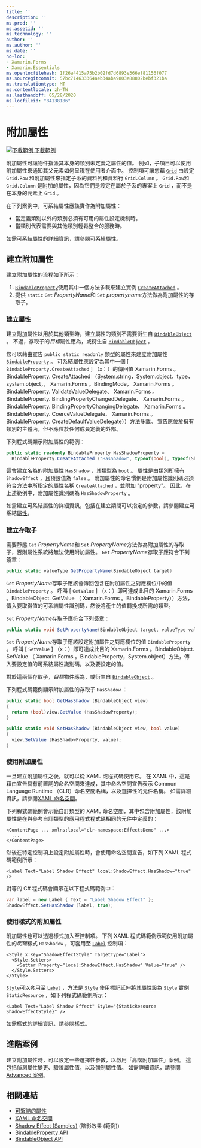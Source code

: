 ```yaml
---
title: ''
description: ''
ms.prod: ''
ms.assetid: ''
ms.technology: ''
author: ''
ms.author: ''
ms.date: ''
no-loc:
- Xamarin.Forms
- Xamarin.Essentials
ms.openlocfilehash: 1f26a4415a75b2b02fd7d6893e366ef81156f077
ms.sourcegitcommit: 57bc714633364aeb34aba9803e88802bebf321ba
ms.translationtype: MT
ms.contentlocale: zh-TW
ms.lasthandoff: 05/28/2020
ms.locfileid: "84138186"
---
```

# <a name="attached-properties"></a>附加屬性

[![下載範例 ](~/media/shared/download.png) 下載範例](https://docs.microsoft.com/samples/xamarin/xamarin-forms-samples/effects-shadoweffect)


附加屬性可讓物件指派其本身的類別未定義之屬性的值。 例如，子項目可以使用附加屬性來通知其父元素如何呈現在使用者介面中。 控制項可讓您藉 [`Grid`](xref:Xamarin.Forms.Grid) 由設定 `Grid.Row` 和附加屬性來指定子系的資料列和資料行 `Grid.Column` 。 `Grid.Row`和 `Grid.Column` 是附加的屬性，因為它們是設定在屬於子系的專案上 `Grid` ，而不是在本身的元素上 `Grid` 。

在下列案例中，可系結屬性應該實作為附加屬性：

- 當定義類別以外的類別必須有可用的屬性設定機制時。
- 當類別代表需要與其他類別輕鬆整合的服務時。

如需可系結屬性的詳細資訊，請參閱可系結[屬性](~/xamarin-forms/xaml/bindable-properties.md)。

## <a name="create-an-attached-property"></a>建立附加屬性

建立附加屬性的流程如下所示：

1. [`BindableProperty`](xref:Xamarin.Forms.BindableProperty)使用其中一個方法多載來建立實例 [`CreateAttached`](xref:Xamarin.Forms.BindableProperty.CreateAttached*) 。
1. 提供 `static` `Get` *PropertyName*和 `Set` *propertyname*方法做為附加屬性的存取子。

### <a name="create-a-property"></a>建立屬性

建立附加屬性以用於其他類型時，建立屬性的類別不需要衍生自 [`BindableObject`](xref:Xamarin.Forms.BindableObject) 。 不過，存取子的*目標*屬性應為，或衍生自 [`BindableObject`](xref:Xamarin.Forms.BindableObject) 。

您可以藉由宣告 `public static readonly` 類型的屬性來建立附加屬性 [`BindableProperty`](xref:Xamarin.Forms.BindableProperty) 。 可系結屬性應設定為其中一個 [ `BindableProperty.CreateAttached` ] （x：）的傳回值 Xamarin.Forms 。BindableProperty. CreateAttached （System.string，System.object，type，system.object，， Xamarin.Forms 。BindingMode， Xamarin.Forms 。BindableProperty. ValidateValueDelegate、 Xamarin.Forms 。BindableProperty. BindingPropertyChangedDelegate、 Xamarin.Forms 。BindableProperty. BindingPropertyChangingDelegate、 Xamarin.Forms 。BindableProperty. CoerceValueDelegate、 Xamarin.Forms 。BindableProperty. CreateDefaultValueDelegate））方法多載。 宣告應位於擁有類別的主體內，但不應位於任何成員定義的外部。

下列程式碼顯示附加屬性的範例：

```csharp
public static readonly BindableProperty HasShadowProperty =
  BindableProperty.CreateAttached ("HasShadow", typeof(bool), typeof(ShadowEffect), false);
```

這會建立名為的附加屬性 `HasShadow` ，其類型為 `bool` 。 屬性是由類別所擁有 `ShadowEffect` ，且預設值為 `false` 。 附加屬性的命名慣例是附加屬性識別碼必須符合方法中所指定的屬性名稱 `CreateAttached` ，並附加 "property"。 因此，在上述範例中，附加屬性識別碼為 `HasShadowProperty` 。

如需建立可系結屬性的詳細資訊，包括在建立期間可以指定的參數，請參閱建立可系結[屬性](~/xamarin-forms/xaml/bindable-properties.md#consume-a-bindable-property)。

### <a name="create-accessors"></a>建立存取子

需要靜態 `Get` *PropertyName*和 `Set` *PropertyName*方法做為附加屬性的存取子，否則屬性系統將無法使用附加屬性。 `Get` *PropertyName*存取子應符合下列簽章：

```csharp
public static valueType GetPropertyName(BindableObject target)
```

`Get` *PropertyName*存取子應該會傳回包含在附加屬性之對應欄位中的值 `BindableProperty` 。 呼叫 [ `GetValue` ] （x：）即可達成此目的 Xamarin.Forms 。BindableObject. GetValue （ Xamarin.Forms 。BindableProperty））方法，傳入要取得值的可系結屬性識別碼，然後將產生的值轉換成所需的類型。

`Set` *PropertyName*存取子應符合下列簽章：

```csharp
public static void SetPropertyName(BindableObject target, valueType value)
```

`Set` *PropertyName*存取子應該設定附加屬性之對應欄位的值 `BindableProperty` 。 呼叫 [ `SetValue` ] （x：）即可達成此目的 Xamarin.Forms 。BindableObject. SetValue （ Xamarin.Forms 。BindableProperty，System.object）方法，傳入要設定值的可系結屬性識別碼，以及要設定的值。

對於這兩個存取子，*目標*物件應為，或衍生自 [`BindableObject`](xref:Xamarin.Forms.BindableObject) 。

下列程式碼範例顯示附加屬性的存取子 `HasShadow` ：

```csharp
public static bool GetHasShadow (BindableObject view)
{
  return (bool)view.GetValue (HasShadowProperty);
}

public static void SetHasShadow (BindableObject view, bool value)
{
  view.SetValue (HasShadowProperty, value);
}
```

### <a name="consume-an-attached-property"></a>使用附加屬性

一旦建立附加屬性之後，就可以從 XAML 或程式碼使用它。 在 XAML 中，這是藉由宣告具有前置詞的命名空間來達成，其中命名空間宣告表示 Common Language Runtime （CLR）命名空間名稱，以及選擇性的元件名稱。 如需詳細資訊，請參閱[XAML 命名空間](~/xamarin-forms/xaml/namespaces.md)。

下列程式碼範例會示範自訂類型的 XAML 命名空間，其中包含附加屬性，該附加屬性是在與參考自訂類型的應用程式程式碼相同的元件中定義的：

```xaml
<ContentPage ... xmlns:local="clr-namespace:EffectsDemo" ...>
  ...
</ContentPage>
```

然後在特定控制項上設定附加屬性時，會使用命名空間宣告，如下列 XAML 程式碼範例所示：

```xaml
<Label Text="Label Shadow Effect" local:ShadowEffect.HasShadow="true" />
```

對等的 C# 程式碼會顯示在以下程式碼範例中：

```csharp
var label = new Label { Text = "Label Shadow Effect" };
ShadowEffect.SetHasShadow (label, true);
```

### <a name="consume-an-attached-property-with-a-style"></a>使用樣式的附加屬性

附加屬性也可以透過樣式加入至控制項。 下列 XAML 程式碼範例示範使用附加屬性的*明確*樣式 `HasShadow` ，可套用至 [`Label`](xref:Xamarin.Forms.Label) 控制項：

```xaml
<Style x:Key="ShadowEffectStyle" TargetType="Label">
  <Style.Setters>
    <Setter Property="local:ShadowEffect.HasShadow" Value="true" />
  </Style.Setters>
</Style>
```

[`Style`](xref:Xamarin.Forms.Style)可以套用至 [`Label`](xref:Xamarin.Forms.Label) ，方法是 [`Style`](xref:Xamarin.Forms.NavigableElement.Style) 使用標記延伸將其屬性設為 `Style` 實例 `StaticResource` ，如下列程式碼範例所示：

```xaml
<Label Text="Label Shadow Effect" Style="{StaticResource ShadowEffectStyle}" />
```

如需樣式的詳細資訊，請參閱[樣式](~/xamarin-forms/user-interface/styles/index.md)。

## <a name="advanced-scenarios"></a>進階案例

建立附加屬性時，可以設定一些選擇性參數，以啟用「高階附加屬性」案例。 這包括偵測屬性變更、驗證屬性值，以及強制屬性值。 如需詳細資訊，請參閱[Advanced 案例](~/xamarin-forms/xaml/bindable-properties.md#advanced-scenarios)。

## <a name="related-links"></a>相關連結

- [可繫結的屬性](~/xamarin-forms/xaml/bindable-properties.md)
- [XAML 命名空間](~/xamarin-forms/xaml/namespaces.md)
- [Shadow Effect (Samples)](https://docs.microsoft.com/samples/xamarin/xamarin-forms-samples/effects-shadoweffect) (陰影效果 (範例))
- [BindableProperty API](xref:Xamarin.Forms.BindableProperty)
- [BindableObject API](xref:Xamarin.Forms.BindableObject)
